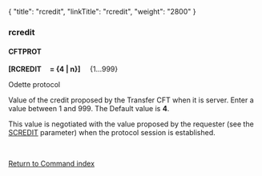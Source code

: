 {
    "title": "rcredit",
    "linkTitle": "rcredit",
    "weight": "2800"
}<span id="rcredit"></span>

### <span class="mc-variable System.Title variable">rcredit</span>

#### CFTPROT

**\[RCREDIT     = {4
| n}\] <span style="font-weight: normal;">    {1...999}</span>**

Odette protocol

Value of the credit proposed by the <span class="mc-variable axway_variables.Component_Short_Name variable">Transfer CFT</span> when it is server.
Enter a value between 1 and 999. The Default value is <span style="font-weight: bold;">4</span>.

This value is negotiated with the value proposed by the requester (see
the [SCREDIT](../scredit) parameter) when the protocol session
is established.

 

[Return to Command index](../../)
